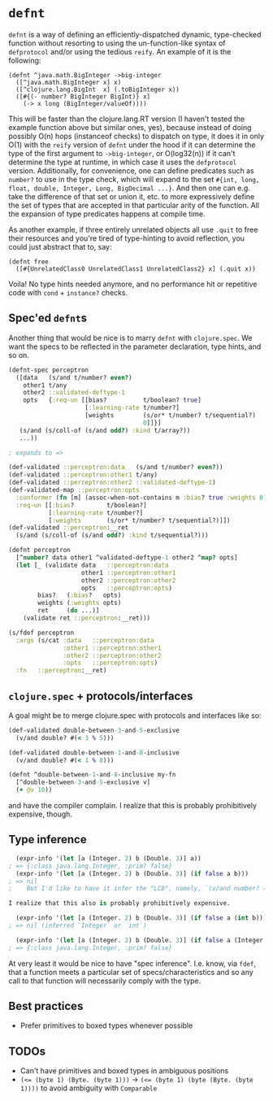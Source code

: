 # `defnt`

`defnt` is a way of defining an efficiently-dispatched dynamic, type-checked function without resorting to using the un-function-like syntax of `defprotocol` and/or using the tedious `reify`. An example of it is the following:

```
(defnt ^java.math.BigInteger ->big-integer
  ([^java.math.BigInteger x] x)
  ([^clojure.lang.BigInt  x] (.toBigInteger x))
  ([#{(- number? BigInteger BigInt)} x]
    (-> x long (BigInteger/valueOf))))
```

This will be faster than the clojure.lang.RT version (I haven't tested the example function above but similar ones, yes), because instead of doing possibly O(n) hops (instanceof checks) to dispatch on type, it does it in only O(1) with the `reify` version of `defnt` under the hood if it can determine the type of the first argument to `->big-integer`, or O(log32(n)) if it can't determine the type at runtime, in which case it uses the `defprotocol` version. Additionally, for convenience, one can define predicates such as `number?` to use in the type check, which will expand to the set `#{int, long, float, double, Integer, Long, BigDecimal ...}`. And then one can e.g. take the difference of that set or union it, etc. to more expressively define the set of types that are accepted in that particular arity of the function. All the expansion of type predicates happens at compile time.

As another example, if three entirely unrelated objects all use `.quit` to free their resources and you're tired of type-hinting to avoid reflection, you could just abstract that to, say:
```
(defnt free
  ([#{UnrelatedClass0 UnrelatedClass1 UnrelatedClass2} x] (.quit x))
```
Voila! No type hints needed anymore, and no performance hit or repetitive code with `cond` + `instance?` checks.


## Spec'ed `defnt`s

Another thing that would be nice is to marry `defnt` with `clojure.spec`.
We want the specs to be reflected in the parameter declaration, type hints, and so on.

```clojure
(defnt-spec perceptron
  ([data   (s/and t/number? even?)
    other1 t/any
    other2 ::validated-deftype-1
    opts   {:req-un [[bias?          t/boolean? true]
                     [:learning-rate t/number?]
                     [weights        (s/or* t/number? t/sequential?)
                                     0]]}]
   (s/and (s/coll-of (s/and odd?) :kind t/array?))
   ...))

; expands to =>

(def-validated ::perceptron:data   (s/and t/number? even?))
(def-validated ::perceptron:other1 t/any)
(def-validated ::perceptron:other2 ::validated-deftype-1)
(def-validated-map ::perceptron:opts
  :conformer (fn [m] (assoc-when-not-contains m :bias? true :weights 0))
  :req-un [[:bias?         t/boolean?]
           [:learning-rate t/number?]
           [:weights       (s/or* t/number? t/sequential?)]])
(def-validated ::perceptron:__ret
  (s/and (s/coll-of (s/and odd?) :kind t/sequential?)))

(defnt perceptron
  [^number? data other1 ^validated-deftype-1 other2 ^map? opts]
  (let [_ (validate data   ::perceptron:data
                    other1 ::perceptron:other1
                    other2 ::perceptron:other2
                    opts   ::perceptron:opts)
        bias?   (:bias?   opts)
        weights (:weights opts)
        ret     (do ...)]
    (validate ret ::perceptron:__ret)))

(s/fdef perceptron
  :args (s/cat :data   ::perceptron:data
               :other1 ::perceptron:other1
               :other2 ::perceptron:other2
               :opts   ::perceptron:opts)
  :fn   ::perceptron:__ret)
```

## `clojure.spec` + protocols/interfaces

A goal might be to merge clojure.spec with protocols and interfaces like so:

```clojure
(def-validated double-between-3-and-5-exclusive
  (v/and double? #(< 3 % 5)))

(def-validated double-between-1-and-8-inclusive
  (v/and double? #(< 1 % 8)))

(defnt ^double-between-1-and-8-inclusive my-fn
  [^double-between-3-and-5-exclusive v]
  (+ @v 10))
```

and have the compiler complain.
I realize that this is probably prohibitively expensive, though.

## Type inference

```clojure
  (expr-info '(let [a (Integer. 2) b (Double. 3)] a))
; => {:class java.lang.Integer, :prim? false}
  (expr-info '(let [a (Integer. 2) b (Double. 3)] (if false a b)))
; => nil
;    But I'd like to have it infer the "LCD", namely, `(v/and number? (v/or* (fn= 2) (fn= 3)))`.

I realize that this also is probably prohibitively expensive.

  (expr-info '(let [a (Integer. 2) b (Double. 3)] (if false a (int b))))
; => nil (inferred `Integer` or `int`)

  (expr-info '(let [a (Integer. 2) b (Double. 3)] (if false a (Integer. b))))
; => {:class java.lang.Integer, :prim? false}
```

At very least it would be nice to have "spec inference". I.e. know, via `fdef`, that a function meets a particular set of specs/characteristics and so any call to that function will necessarily comply with the type.

## Best practices

- Prefer primitives to boxed types whenever possible

## TODOs

- Can't have primitives and boxed types in ambiguous positions
- `(<= (byte 1) (Byte. (byte 1)))` -> `(<= (byte 1) (byte (Byte. (byte 1))))` to avoid ambiguity with `Comparable`
